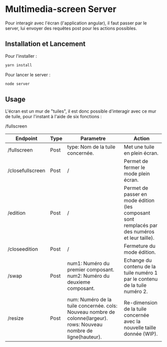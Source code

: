 # Multimedia-screen Server

Pour interagir avec l'écran (l'application angular), il faut passer par le server, lui envoyer des requêtes post pour les actions possibles.

## Installation et Lancement

Pour l'installer :

```bash
yarn install
```

Pour lancer le server :

```bash
node server
```

## Usage

L'écran est un mur de "tuiles", il est donc possible d'interagir avec ce mur de tuile, pour l'instant à l'aide de six fonctions :

/fullscreen

| Endpoint  | Type | Parametre | Action |
| ------------- | ------------- | ------------- | ------------- |
| /fullscreen  | Post  | type: Nom de la tuile concernée. | Met une tuile en plein écran. |
| /closefullscreen  | Post  | / | Permet de fermer le mode plein écran. |
| /edition  | Post  | / | Permet de passer en mode édition (les composant sont remplacés par des numéros et leur taille). |
| /closeedition  | Post  | / | Fermeture du mode édition. |
| /swap  | Post  | num1: Numéro du premier composant. num2: Numéro du deuxieme composant.| Echange du contenu de la tuile numéro 1 par le contenu de la tuile numéro 2. |
| /resize  | Post  | num: Numéro de la tuile concernée. cols: Nouveau nombre de colonne(largeur). rows: Nouveau nombre de ligne(hauteur). | Re-dimension de la tuile concernée avec la nouvelle taille donnée (WIP). |
